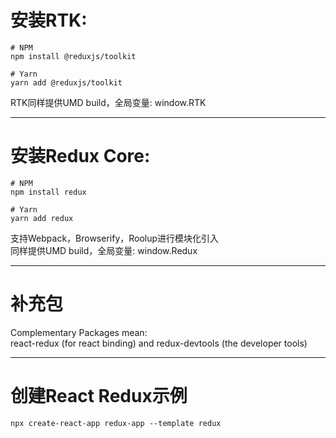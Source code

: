 # 安装RTK: 
````shell
# NPM
npm install @reduxjs/toolkit

# Yarn
yarn add @reduxjs/toolkit
````
RTK同样提供UMD build，全局变量: window.RTK
***
# 安装Redux Core: 
````shell
# NPM
npm install redux

# Yarn
yarn add redux
````
支持Webpack，Browserify，Roolup进行模块化引入  
同样提供UMD build，全局变量: window.Redux
***
# 补充包
Complementary Packages mean:   
react-redux (for react binding) and redux-devtools (the developer tools)
***
# 创建React Redux示例
````shell
npx create-react-app redux-app --template redux
````